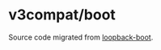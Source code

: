 # v3compat/boot

Source code migrated from
[loopback-boot](https://github.com/strongloop/loopback-boot).
